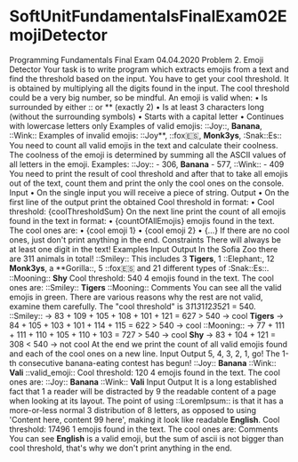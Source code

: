 # SoftUnitFundamentalsFinalExam02EmojiDetector

Programming Fundamentals Final Exam 04.04.2020
Problem 2. Emoji Detector
Your task is to write program which extracts emojis from a text and find the threshold based on the input.
You have to get your cool threshold. It is obtained by multiplying all the digits found in the input.  The cool threshold could be a very big number, so be mindful.
An emoji is valid when:
•	Is surrounded by either :: or ** (exactly 2)
•	Is at least 3 characters long (without the surrounding symbols)
•	Starts with a capital letter
•	Continues with lowercase letters only
Examples of valid emojis: ::Joy::, **Banana**, ::Wink::
Examples of invalid emojis: ::Joy**, ::fox:es:, **Monk3ys**, :Snak::Es::
You need to count all valid emojis in the text and calculate their coolness. The coolness of the emoji is determined by summing all the ASCII values of all letters in the emoji. 
Examples: ::Joy:: - 306, **Banana** - 577, ::Wink:: - 409
You need to print the result of cool threshold and after that to take all emojis out of the text, count them and print the only the cool ones on the console. 
Input
•	On the single input you will receive a piece of string. 
Output
•	On the first line of the output print the obtained Cool threshold in format:
•	Cool threshold: {coolThresholdSum}
On the next line print the count of all emojis found in the text in format:
•	{countOfAllEmojis} emojis found in the text. The cool ones are:
•	{cool emoji 1}
•	{cool emoji 2}
•	{…}
If there are no cool ones, just don't print anything in the end.
Constraints
There will always be at least one digit in the text!
Examples
Input	Output
In the Sofia Zoo there are 311 animals in total! ::Smiley:: This includes 3 **Tigers**, 1 ::Elephant:, 12 **Monk3ys**, a **Gorilla::, 5 ::fox:es: and 21 different types of :Snak::Es::. ::Mooning:: **Shy**	Cool threshold: 540
4 emojis found in the text. The cool ones are:
::Smiley:: 
**Tigers** 
::Mooning::
Comments
You can see all the valid emojis in green. There are various reasons why the rest are not valid, examine them carefully. The "cool threshold" is 3*1*1*3*1*1*2*3*5*2*1 = 540.
::Smiley:: -> 83 + 109 + 105 + 108 + 101 + 121 = 627 > 540 -> cool
**Tigers** -> 84 + 105 + 103 + 101 + 114 + 115 = 622 > 540 -> cool
::Mooning:: -> 77 + 111 + 111 + 110 + 105 + 110 + 103 = 727 > 540 -> cool 
**Shy** -> 83 + 104 + 121 = 308 < 540 -> not cool
At the end we print the count of all valid emojis found and each of the cool ones on a new line.
Input	Output
5, 4, 3, 2, 1, go! The 1-th consecutive banana-eating contest has begun! ::Joy:: **Banana** ::Wink:: **Vali** ::valid_emoji::	Cool threshold: 120
4 emojis found in the text. The cool ones are:
::Joy::
**Banana**
::Wink::
**Vali**
Input	Output
It is a long established fact that 1 a reader will be distracted by 9 the readable content of a page when looking at its layout. The point of using ::LoremIpsum:: is that it has a more-or-less normal 3 distribution of 8 letters, as opposed to using 'Content here, content 99 here', making it look like readable **English**.	Cool threshold: 17496
1 emojis found in the text. The cool ones are:
Comments
You can see **English** is a valid emoji, but the sum of ascii is not bigger than cool threshold, that's why we don't print anything in the end.


